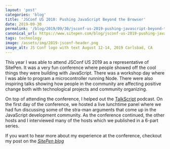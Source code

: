 ```yaml
---
layout: 'post'
categories: 'blog'
title: 'JSConf US 2010: Pushing JavaScript Beyond the Browser'
date: 2019-09-30
permalink: '/blog/2019/09/30/jsconf-us-2019-pushing-javascript-beyond-the-browser/'
canonical_url: https://www.sitepen.com/blog/jsconf-us-2019-pushing-javascript-beyond-the-browser/
tags: technology
image: /assets/img/2019-jsconf-header.png
image_alt: JS Conf logo with text August 12-14, 2019 Carlsbad, CA
---
```


This year I was able to attend JSConf US 2019 as a representative of SitePen. It was a very fun conference where people showed off the cool things they were building with JavaScript. There was a workshop day where I was able to program a microcontroller running Node. There were also inspiring talks showing how people in the community are affecting positive change both with technological projects and community organizing.

On top of attending the conference, I helped out the [TalkScript](http://talkscript.fm) podcast. On the first day of the conference, we hosted a live lunchtime panel where we had fun discussing some of the stra-man arguments that come up in the JavaScript development community. As the conference continued, the other hosts and I interviewed many of the hosts which we published in a 6-part series.

If you want to hear more about my experience at the conference, checkout my post on the <cite><a href="https://www.sitepen.com/blog/jsconf-us-2019-pushing-javascript-beyond-the-browser/">SitePen blog</a></cite>
